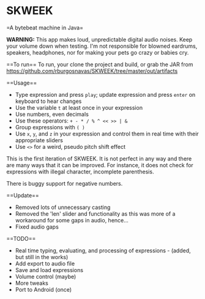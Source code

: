SKWEEK
======

=A bytebeat machine in Java=

**WARNING:** This app makes loud, unpredictable digital audio noises. Keep your 
volume down when testing. I'm not responsible for blowned eardrums, speakers, 
headphones, nor for making your pets go crazy or babies cry.

==To run==
To run, your clone the project and build, or grab the JAR from https://github.com/rburgosnavas/SKWEEK/tree/master/out/artifacts

==Usage==
* Type expression and press `play`; update expression and press `enter` on 
keyboard to hear changes
* Use the variable `t` at least once in your expression
* Use numbers, even decimals
* Use these operators: `+ - * / % ^ << >> | &`
* Group expressions with `( )`
* Use `x`, `y`, and `z` in your expression and control them in real time with
their appropriate sliders
* Use `<>` for a weird, pseudo pitch shift effect

This is the first iteration of SKWEEK. It is not perfect in any way and there 
are many ways that it can be improved. For instance, it does not check for expressions with
illegal character, incomplete parenthesis.

There is buggy support for negative numbers.

==Update==
* Removed lots of unnecessary casting
* Removed the 'len' slider and functionality as this was more of a workaround for some gaps in audio, hence...
* Fixed audio gaps

==TODO==
* Real time typing, evaluating, and processing of expressions - (added, but 
still in the works)
* Add export to audio file
* Save and load expressions
* Volume control (maybe)
* More tweaks
* Port to Android (once)
